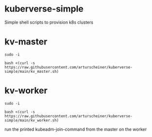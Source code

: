 # kuberverse-simple
Simple shell scripts to provision k8s clusters

# kv-master
```
sudo -i
```
```
bash <(curl -s https://raw.githubusercontent.com/arturscheiner/kuberverse-simple/main/kv_master.sh)
```

# kv-worker
```
sudo -i
```
```
bash <(curl -s https://raw.githubusercontent.com/arturscheiner/kuberverse-simple/main/kv_worker.sh)
```

run the printed kubeadm-join-command from the master on the worker
